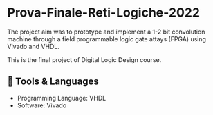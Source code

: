 # Prova-Finale-Reti-Logiche-2022

The project aim was to prototype and implement a 1-2 bit convolution machine through a field programmable logic gate attays (FPGA) using Vivado and VHDL.

This is the final project of Digital Logic Design course.

## 🔨 Tools & Languages
+ Programming Language: VHDL
+ Software: Vivado
